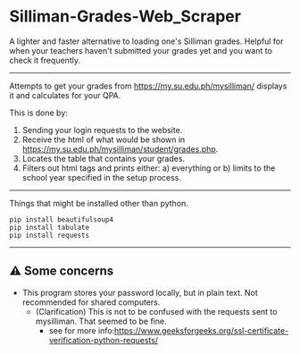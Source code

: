 # Silliman-Grades-Web_Scraper

A lighter and faster alternative to loading one's Silliman grades. Helpful for when your teachers haven't submitted your grades yet and you want to check it frequently.

---
Attempts to get your grades from https://my.su.edu.ph/mysilliman/ displays it and calculates for your QPA.

This is done by:
1. Sending your login requests to the website.
2. Receive the html of what would be shown in https://my.su.edu.ph/mysilliman/student/grades.php.
3. Locates the table that contains your grades.
4. Filters out html tags and prints either: a) everything or b) limits to the school year specified in the setup process.

---
Things that might be installed other than python.
```
pip install beautifulsoup4
pip install tabulate
pip install requests
```

---
## ⚠️ Some concerns
- This program stores your password locally, but in plain text. Not recommended for shared computers.
  - (Clarification) This is not to be confused with the requests sent to mysilliman. That seemed to be fine.
    - see for more info:https://www.geeksforgeeks.org/ssl-certificate-verification-python-requests/
